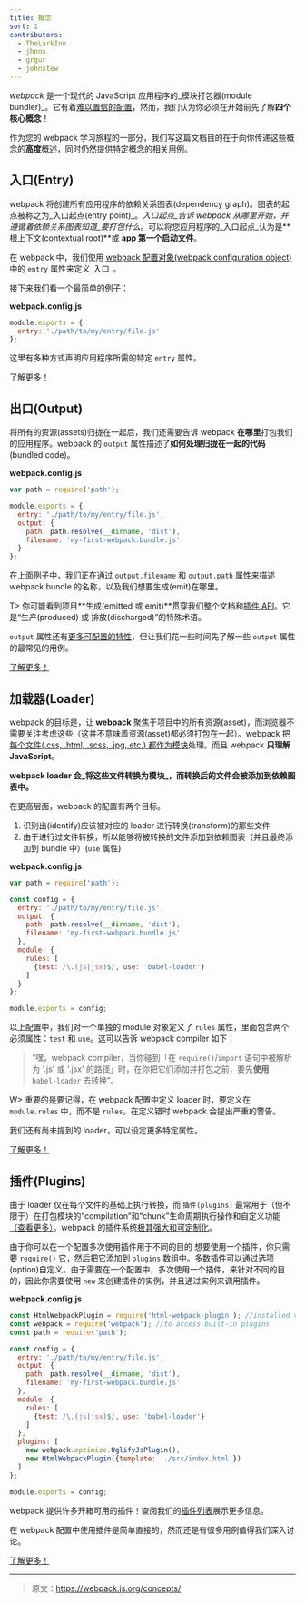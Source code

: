 ```yaml
---
title: 概念
sort: 1
contributors:
  - TheLarkInn
  - jhnns
  - grgur
  - johnstew
---
```


*webpack* 是一个现代的 JavaScript 应用程序的_模块打包器(module bundler)_。它有着[难以置信的配置](/configuration)，然而，我们认为你必须在开始前先了解**四个核心概念**！

作为您的 webpack 学习旅程的一部分，我们写这篇文档目的在于向你传递这些概念的**高度**概述，同时仍然提供特定概念的相关用例。

## 入口(Entry)

webpack 将创建所有应用程序的依赖关系图表(dependency graph)。图表的起点被称之为_入口起点(entry point)_。_入口起点_告诉 webpack _从哪里开始_，并遵循着依赖关系图表知道_要打包什么_。可以将您应用程序的_入口起点_认为是**根上下文(contextual root)**或 **app 第一个启动文件**。

在 webpack 中，我们使用 [webpack 配置对象(webpack configuration object)](/configuration) 中的 `entry` 属性来定义_入口_。

接下来我们看一个最简单的例子：

**webpack.config.js**

```javascript
module.exports = {
  entry: './path/to/my/entry/file.js'
};
```

这里有多种方式声明应用程序所需的特定 `entry` 属性。

[了解更多！](/concepts/entry-points)

## 出口(Output)

将所有的资源(assets)归拢在一起后，我们还需要告诉 webpack **在哪里**打包我们的应用程序。webpack 的 `output` 属性描述了**如何处理归拢在一起的代码**(bundled code)。

**webpack.config.js**

```javascript
var path = require('path');

module.exports = {
  entry: './path/to/my/entry/file.js',
  output: {
    path: path.resolve(__dirname, 'dist'),
    filename: 'my-first-webpack.bundle.js'
  }
};
```

在上面例子中，我们正在通过 `output.filename` 和 `output.path` 属性来描述 webpack bundle 的名称，以及我们想要生成(emit)在哪里。

T> 你可能看到项目**生成(emitted 或 emit)**贯穿我们整个文档和[插件 API](/api/plugins)。它是“生产(produced) 或 排放(discharged)”的特殊术语。

 `output` 属性还有[更多可配置的特性](/configuration/output)，但让我们花一些时间先了解一些 `output` 属性的最常见的用例。

[了解更多！](/concepts/output)


## 加载器(Loader)

webpack 的目标是，让 **webpack** 聚焦于项目中的所有资源(asset)，而浏览器不需要关注考虑这些（这并不意味着资源(asset)都必须打包在一起）。webpack 把[每个文件(.css, .html, .scss, .jpg, etc.) 都作为模块](/concepts/modules)处理。而且 webpack **只理解 JavaScript**。

**webpack loader 会_将这些文件转换为模块_，而转换后的文件会被添加到依赖图表中。**

在更高层面，webpack 的配置有两个目标。

1. 识别出(identify)应该被对应的 loader 进行转换(transform)的那些文件
2. 由于进行过文件转换，所以能够将被转换的文件添加到依赖图表（并且最终添加到 bundle 中）(`use` 属性)

**webpack.config.js**

```javascript
var path = require('path');

const config = {
  entry: './path/to/my/entry/file.js',
  output: {
    path: path.resolve(__dirname, 'dist'),
    filename: 'my-first-webpack.bundle.js'
  },
  module: {
    rules: [
      {test: /\.(js|jsx)$/, use: 'babel-loader'}
    ]
  }
};

module.exports = config;
```

以上配置中，我们对一个单独的 module 对象定义了 `rules` 属性，里面包含两个必须属性：`test` 和 `use`。这可以告诉 webpack compiler 如下：

> “嘿，webpack compiler，当你碰到「在 `require()`/`import` 语句中被解析为 '.js' 或 '.jsx' 的路径」时，在你把它们添加并打包之前，要先**使用** `babel-loader` 去转换”。

W> 重要的是要记得，在 webpack 配置中定义 loader 时，要定义在 `module.rules` 中，而不是 `rules`。在定义错时 webpack 会提出严重的警告。

我们还有尚未提到的 loader，可以设定更多特定属性。

[了解更多！](/concepts/loaders)

## 插件(Plugins)

由于 loader 仅在每个文件的基础上执行转换，而 `插件(plugins)` 最常用于（但不限于）在打包模块的“compilation”和“chunk”生命周期执行操作和自定义功能[（查看更多）](/concepts/plugins)。webpack 的插件系统[极其强大和可定制化](/api/plugins)。

由于你可以在一个配置多次使用插件用于不同的目的
想要使用一个插件，你只需要 `require()` 它，然后把它添加到 `plugins` 数组中。多数插件可以通过选项(option)自定义。由于需要在一个配置中，多次使用一个插件，来针对不同的目的，因此你需要使用 `new` 来创建插件的实例，并且通过实例来调用插件。

**webpack.config.js**

```javascript
const HtmlWebpackPlugin = require('html-webpack-plugin'); //installed via npm
const webpack = require('webpack'); //to access built-in plugins
const path = require('path');

const config = {
  entry: './path/to/my/entry/file.js',
  output: {
    path: path.resolve(__dirname, 'dist'),
    filename: 'my-first-webpack.bundle.js'
  },
  module: {
    rules: [
      {test: /\.(js|jsx)$/, use: 'babel-loader'}
    ]
  },
  plugins: [
    new webpack.optimize.UglifyJsPlugin(),
    new HtmlWebpackPlugin({template: './src/index.html'})
  ]
};

module.exports = config;
```

webpack 提供许多开箱可用的插件！查阅我们的[插件列表](/plugins)展示更多信息。

在 webpack 配置中使用插件是简单直接的，然而还是有很多用例值得我们深入讨论。

[了解更多！](/concepts/plugins)

***

> 原文：https://webpack.js.org/concepts/